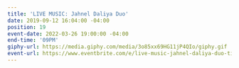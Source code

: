 ```yaml
---
title: 'LIVE MUSIC: Jahnel Daliya Duo'
date: 2019-09-12 16:04:00 -04:00
position: 19
event-date: 2022-03-26 19:00:00 -04:00
end-time: '09PM'
giphy-url: https://media.giphy.com/media/3o85xx69HG11jP4QIo/giphy.gif
event-url: https://www.eventbrite.com/e/live-music-jahnel-daliya-duo-tickets-275338624237
---
```


